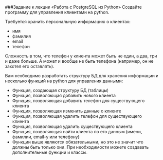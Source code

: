 ###Задание к лекции «Работа с PostgreSQL из Python»
Создайте программу для управления клиентами на python.

Требуется хранить персональную информацию о клиентах:

* имя
* фамилия
* email
* телефон

Сложность в том, что телефон у клиента может быть не один, а два, три и даже больше. А может и вообще не быть телефона (например, он не захотел его оставлять).

Вам необходимо разработать структуру БД для хранения информации и несколько функций на python для управления данными:

* Функция, создающая структуру БД (таблицы)
* Функция, позволяющая добавить нового клиента
* Функция, позволяющая добавить телефон для существующего клиента
* Функция, позволяющая изменить данные о клиенте
* Функция, позволяющая удалить телефон для существующего клиента
* Функция, позволяющая удалить существующего клиента
* Функция, позволяющая найти клиента по его данным (имени, фамилии, email-у или телефону)
* Функции выше являются обязательными, но это не значит что должны быть только они. При необходимости можете создавать дополнительные функции и классы.